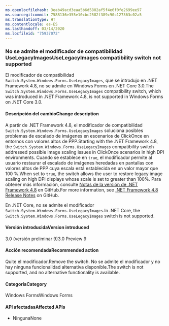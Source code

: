 ```yaml
---
ms.openlocfilehash: 3eab49acd3eaa5b6d5802af5f4e6f0fe2699ee97
ms.sourcegitcommit: 7588136e355e10cbc2582f389c90c127363c02a5
ms.translationtype: HT
ms.contentlocale: es-ES
ms.lasthandoff: 03/14/2020
ms.locfileid: "75937072"
---
```

### <a name="uselegacyimages-compatibility-switch-not-supported"></a><span data-ttu-id="1d354-101">No se admite el modificador de compatibilidad UseLegacyImages</span><span class="sxs-lookup"><span data-stu-id="1d354-101">UseLegacyImages compatibility switch not supported</span></span>

<span data-ttu-id="1d354-102">El modificador de compatibilidad `Switch.System.Windows.Forms.UseLegacyImages`, que se introdujo en .NET Framework 4.8, no se admite en Windows Forms en .NET Core 3.0.</span><span class="sxs-lookup"><span data-stu-id="1d354-102">The `Switch.System.Windows.Forms.UseLegacyImages` compatibility switch, which was introduced in .NET Framework 4.8, is not supported in Windows Forms on .NET Core 3.0.</span></span>

#### <a name="change-description"></a><span data-ttu-id="1d354-103">Descripción del cambio</span><span class="sxs-lookup"><span data-stu-id="1d354-103">Change description</span></span>

<span data-ttu-id="1d354-104">A partir de .NET Framework 4.8, el modificador de compatibilidad `Switch.System.Windows.Forms.UseLegacyImages` soluciona posibles problemas de escalado de imágenes en escenarios de ClickOnce en entornos con valores altos de PPP.</span><span class="sxs-lookup"><span data-stu-id="1d354-104">Starting with the .NET Framework 4.8, the `Switch.System.Windows.Forms.UseLegacyImages` compatibility switch addressed possible image scaling issues in ClickOnce scenarios in high DPI environments.</span></span> <span data-ttu-id="1d354-105">Cuando se establece en `true`, el modificador permite al usuario restaurar el escalado de imágenes heredadas en pantallas con valores altos de PPP cuya escala está establecida en un valor mayor que 100 %.</span><span class="sxs-lookup"><span data-stu-id="1d354-105">When set to `true`, the switch allows the user to restore legacy image scaling on high DPI displays whose scale is set to greater than 100%.</span></span> <span data-ttu-id="1d354-106">Para obtener más información, consulte [Notas de la versión de .NET Framework 4.8](https://github.com/microsoft/dotnet/blob/master/releases/net48/dotnet48-changes.md#clickonce) en GitHub.</span><span class="sxs-lookup"><span data-stu-id="1d354-106">For more information, see [.NET Framework 4.8 Release Notes](https://github.com/microsoft/dotnet/blob/master/releases/net48/dotnet48-changes.md#clickonce) on GitHub.</span></span>

<span data-ttu-id="1d354-107">En .NET Core, no se admite el modificador `Switch.System.Windows.Forms.UseLegacyImages`.</span><span class="sxs-lookup"><span data-stu-id="1d354-107">In .NET Core, the `Switch.System.Windows.Forms.UseLegacyImages` switch is not supported.</span></span>

#### <a name="version-introduced"></a><span data-ttu-id="1d354-108">Versión introducida</span><span class="sxs-lookup"><span data-stu-id="1d354-108">Version introduced</span></span>

<span data-ttu-id="1d354-109">3.0 (versión preliminar 9)</span><span class="sxs-lookup"><span data-stu-id="1d354-109">3.0 Preview 9</span></span>

#### <a name="recommended-action"></a><span data-ttu-id="1d354-110">Acción recomendada</span><span class="sxs-lookup"><span data-stu-id="1d354-110">Recommended action</span></span>

<span data-ttu-id="1d354-111">Quite el modificador.</span><span class="sxs-lookup"><span data-stu-id="1d354-111">Remove the switch.</span></span> <span data-ttu-id="1d354-112">No se admite el modificador y no hay ninguna funcionalidad alternativa disponible.</span><span class="sxs-lookup"><span data-stu-id="1d354-112">The switch is not supported, and no alternative functionality is available.</span></span>

#### <a name="category"></a><span data-ttu-id="1d354-113">Categoría</span><span class="sxs-lookup"><span data-stu-id="1d354-113">Category</span></span>

<span data-ttu-id="1d354-114">Windows Forms</span><span class="sxs-lookup"><span data-stu-id="1d354-114">Windows Forms</span></span>

#### <a name="affected-apis"></a><span data-ttu-id="1d354-115">API afectadas</span><span class="sxs-lookup"><span data-stu-id="1d354-115">Affected APIs</span></span>

- <span data-ttu-id="1d354-116">Ninguna</span><span class="sxs-lookup"><span data-stu-id="1d354-116">None</span></span>

<!-- 

### Affected APIs

- Not detectable via API analysis

-->
